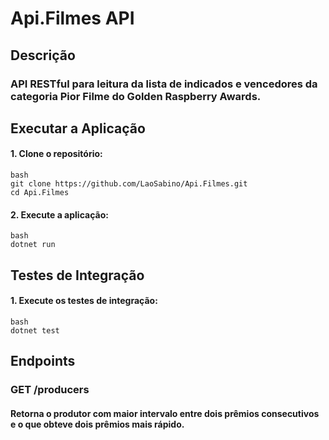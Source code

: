 ﻿# Api.Filmes API

## Descrição

### API RESTful para leitura da lista de indicados e vencedores da categoria Pior Filme do Golden Raspberry Awards.

## Executar a Aplicação

#### 1. Clone o repositório:
    bash
    git clone https://github.com/LaoSabino/Api.Filmes.git
    cd Api.Filmes
    
#### 2. Execute a aplicação:
    bash
    dotnet run
    
## Testes de Integração

#### 1. Execute os testes de integração:
    bash
    dotnet test
    
## Endpoints

### GET /producers
#### Retorna o produtor com maior intervalo entre dois prêmios consecutivos e o que obteve dois prêmios mais rápido.
